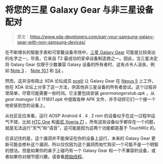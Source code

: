 # 将您的三星 Galaxy Gear 与非三星设备配对

> 原文：<https://www.xda-developers.com/pair-your-samsung-galaxy-gear-with-non-samsung-devices/>

在不断增长的智能手表和可穿戴设备市场中，[三星 Galaxy Gear](http://forum.xda-developers.com/smartwatch/samsung-galaxy-gear) 可能是比较突出的名字之一。毕竟，它来自 T2 最成功的安卓设备制造商之一。因此，当三星决定将 Galaxy Gear 仅限于少数兼容 Galaxy 设备的所有者时，这有点令人沮丧，例如 [Note 3](http://forum.xda-developers.com/galaxy-note-3) 、 [Note 10.1](http://forum.xda-developers.com/galaxy-note-10-1) 和 [S4](http://forum.xda-developers.com/galaxy-s4) 。

然而，这并没有阻止 XDA 论坛成员 [pcelli](http://forum.xda-developers.com/member.php?u=605926) 让 Galaxy Gear 在 [Nexus 5](http://forum.xda-developers.com/google-nexus-5) 上工作，他在 XDA 论坛上分享了这一方法，供其他非三星设备的所有者尝试。这个过程非常简单，尽管可能需要一些时间。它主要包括安装 *gearmanagerstub.apk* ，从 *gear manager 1.6 111801.apk* 中提取各种 APK 文件，并手动将它们一个接一个地安装到您的设备上。

从社区反应来看，运行 AOSP Android 4 . 4 . 2 rom 的设备似乎在这一过程中运气不错，比如 [HTC One](http://forum.xda-developers.com/forumdisplay.php?f=2115) 和[索尼 Xperia Z1](http://forum.xda-developers.com/xperia-z1) 。所有这些设备似乎都存在一个问题，就是无法运行“天气”和“语音”，这可能是因为这两个功能都是基于 TouchWiz 的。

应该记住的是，这个漏洞并不能保证在你的设备上运行，未来的 Galaxy Gear 更新可能会修补这个漏洞，所以仅仅因为这个漏洞而匆忙购买一个可能不是一个明智的想法。但是如果你的桌子上碰巧有一个 Galaxy Gear 和一个不兼容的设备，或者如果你对细节感兴趣，请查看[原始线程](http://forum.xda-developers.com/showthread.php?t=2596455)。